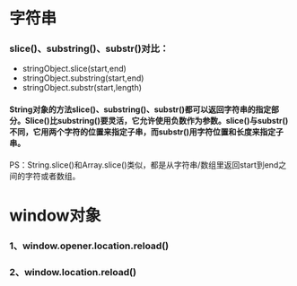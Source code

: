 # 字符串
### slice()、substring()、substr()对比：
- stringObject.slice(start,end)
- stringObject.substring(start,end)
- stringObject.substr(start,length)
#### String对象的方法slice()、substring()、substr()都可以返回字符串的指定部分。Slice()比substring()要灵活，它允许使用负数作为参数。slice()与substr()不同，它用两个字符的位置来指定子串，而substr()用字符位置和长度来指定子串。
PS：String.slice()和Array.slice()类似，都是从字符串/数组里返回start到end之间的字符或者数组。
    
# window对象
### 1、window.opener.location.reload()
### 2、window.location.reload()


